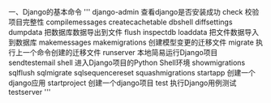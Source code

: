 ﻿一、Django的基本命令
'''
django-admin   查看django是否安装成功
check                校验项目完整性
compilemessages
createcachetable
dbshell
diffsettings
dumpdata          把数据库数据导出到文件
flush
inspectdb
loaddata               把文件数据导入到数据库
makemessages
makemigrations     创建模型变更的迁移文件
migrate                 执行上一个命令创建的迁移文件
runserver               本地简易运行Django项目
sendtestemail
shell                       进入Django项目的Python Shell环境
showmigrations
sqlflush
sqlmigrate
sqlsequencereset
squashmigrations
startapp                    创建一个django应用
startproject               创建一个django项目
test                          执行Django用例测试
testserver
'''